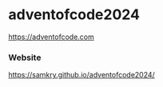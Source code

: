 # adventofcode2024

https://adventofcode.com

### Website
https://samkry.github.io/adventofcode2024/
